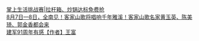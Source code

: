   
[掌上生活挑战赛|拉杆箱、炒锅达标免费抢](http://www.dianyue.me/archives/698/dqud2n79wuvadco6/)  
[8月7日—8日，全南见！客家山歌将唱响千年雅溪！客家山歌名家黄玉英、陈美琦、郭金香都会来](http://www.dianyue.me/archives/297/crnguy5r9uskgklf/)  
[​建军91周年有感【作者】王富](http://www.dianyue.me/archives/767/x6loyp0irmkbxnxe/)
